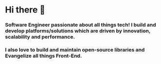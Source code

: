 # Hi there 👋

### Software Engineer passionate about all things tech! I build and develop platforms/solutions which are driven by innovation, scalability and performance.

### I also love to build and maintain open-source libraries and Evangelize all things Front-End.
<!--
**devanandb/devanandb** is a ✨ _special_ ✨ repository because its `README.md` (this file) appears on your GitHub profile.

Here are some ideas to get you started:

- 🔭 I’m currently working on ...
- 🌱 I’m currently learning ...
- 👯 I’m looking to collaborate on ...
- 🤔 I’m looking for help with ...
- 💬 Ask me about ...
- 📫 How to reach me: ...
- 😄 Pronouns: ...
- ⚡ Fun fact: ...
-->
